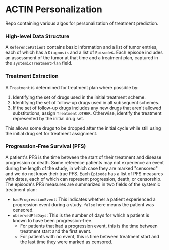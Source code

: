 # ACTIN Personalization

Repo containing various algos for personalization of treatment prediction.

### High-level Data Structure

A `ReferencePatient` contains basic information and a list of tumor entries, each of which has a `Diagnosis` and a list
of `Episode`s.
Each episode includes an assessment of the tumor at that time and a treatment plan, captured in the
`systemicTreatmentPlan` field.

### Treatment Extraction

A `Treatment` is determined for treatment plan where possible by:
1. Identifying the set of drugs used in the initial treatment scheme.
2. Identifying the set of follow-up drugs used in all subsequent schemes.
3. If the set of follow-up drugs includes any new drugs that aren't allowed substitutions, assign `Treatment.OTHER`.
   Otherwise, identify the treatment represented by the initial drug set.

This allows some drugs to be dropped after the initial cycle while still using the initial drug set for treatment assignment.

### Progression-Free Survival (PFS)

A patient's PFS is the time between the start of their treatment and disease progression or death.
Some reference patients may not experience an event during the length of the study, in which case they are marked
"censored" and we do not know their true PFS.
Each `Episode` has a list of PFS measures with dates, each of which can represent progression, death, or censorship.
The episode's PFS measures are summarized in two fields of the systemic treatment plan:
* `hadProgressionEvent`: This indicates whether a patient experienced a progression event during a study.
  `false` here means the patient was censored.
* `observedPfsDays`: This is the number of days for which a patient is known to have been progression-free.
    * For patients that had a progression event, this is the time between treatment start and the first event.
    * For patients with no event, this is time between treatment start and the last time they were marked as censored.
